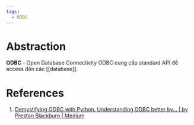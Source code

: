 ```yaml
---
tags:
  - ODBC
---
```

# Abstraction
**ODBC** - Open Database Connectivity
ODBC cung cấp standard API để access đến các [[database]].

# References
1. [Demystifying ODBC with Python. Understanding ODBC better by… | by Preston Blackburn | Medium](https://medium.com/@prestonblckbrn/demystifying-odbc-with-python-b8473aaaeb19)